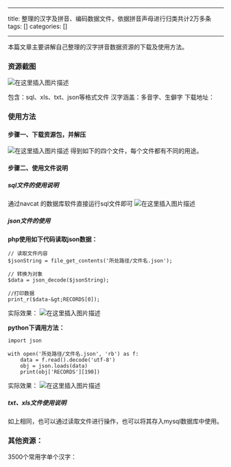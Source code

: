 
--- 
title:  整理的汉字及拼音、编码数据文件，依据拼音声母进行归类共计2万多条 
tags: []
categories: [] 

---
>  
 本篇文章主要讲解自己整理的汉字拼音数据资源的下载及使用方法。 


### 资源截图

<img src="https://img-blog.csdnimg.cn/2237576ef2f0406389fb1c173f215f82.png" alt="在这里插入图片描述">

>  
 包含：sql、xls、txt、json等格式文件 汉字涵盖：多音字、生僻字 下载地址： 


### 使用方法

#### 步骤一、下载资源包，并解压

<img src="https://img-blog.csdnimg.cn/37937a905dd847a9949d26ea8b59fe4b.png" alt="在这里插入图片描述"> 得到如下的四个文件，每个文件都有不同的用途。

#### 步骤二、使用文件说明

##### sql文件的使用说明

通过navcat 的数据库软件直接运行sql文件即可 <img src="https://img-blog.csdnimg.cn/fb6703e09e0e4ce4807f89cec66571b6.png" alt="在这里插入图片描述">

##### json文件的使用

**php使用如下代码读取json数据：**

```
// 读取文件内容
$jsonString = file_get_contents('所处路径/文件名.json');

// 转换为对象
$data = json_decode($jsonString);

//打印数据
print_r($data-&gt;RECORDS[0]);

```

实际效果： <img src="https://img-blog.csdnimg.cn/07675f673427405b96ed46373b5512b5.png" alt="在这里插入图片描述">

**python下调用方法：**

```
import json

with open('所处路径/文件名.json', 'rb') as f:
    data = f.read().decode('utf-8')
    obj = json.loads(data)
    print(obj['RECORDS'][190])

```

实际效果： <img src="https://img-blog.csdnimg.cn/4039bf5e18794598ace8965cb24ed7cd.png" alt="在这里插入图片描述">

##### txt、xls文件使用说明

如上相同，也可以通过读取文件进行操作，也可以将其存入mysql数据库中使用。

### 其他资源：

3500个常用字单个汉字：
